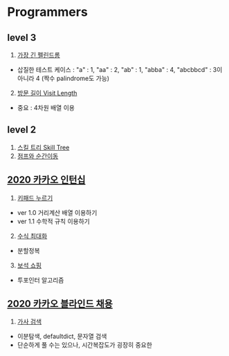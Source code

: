# Programmers

## level 3

1. [가장 긴 펠린드롬](https://programmers.co.kr/learn/courses/30/lessons/12904/)
- 삽질한 테스트 케이스 : "a" : 1, "aa" : 2, "ab" : 1, "abba" : 4, "abcbbcd" : 3이 아니라 4 (짝수 palindrome도 가능)
2. [방문 길이 Visit Length](https://programmers.co.kr/learn/courses/30/lessons/49994)
- 중요 : 4차원 배열 이용

## level 2
1. [스킬 트리 Skill Tree](https://programmers.co.kr/learn/courses/30/lessons/49993)
2. [점프와 순간이동](https://programmers.co.kr/learn/courses/30/lessons/12980)


## [2020 카카오 인턴십](https://programmers.co.kr/learn/challenges?selected_part_id=18498)
1. [키패드 누르기](https://programmers.co.kr/learn/courses/30/lessons/67256)
- ver 1.0 거리계산 배열 이용하기
- ver 1.1 수학적 규칙 이용하기

2. [수식 최대화](https://programmers.co.kr/learn/courses/30/lessons/67257)
- 분할정복

3. [보석 쇼핑](https://programmers.co.kr/learn/courses/30/lessons/67258)
- 투포인터 알고리즘



## [2020 카카오 블라인드 채용](https://programmers.co.kr/learn/challenges)
1. [가사 검색](https://programmers.co.kr/learn/courses/30/lessons/60060)
- 이분탐색, defaultdict, 문자열 검색
- 단순하게 풀 수는 있으나, 시간복잡도가 굉장히 중요한 
